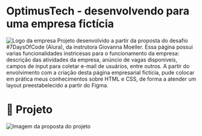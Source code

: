 # OptimusTech - desenvolvendo para uma empresa fictícia

![Logo da empresa](https://github.com/carlavloureiro/optimus-tech/assets/116118483/28224149-f6de-4275-bda1-8ccb2195f84e)
Projeto desenvolvido a partir da proposta do desafio #7DaysOfCode (Alura), da instrutora Giovanna Moeller. 
Essa página possui varias funcionalidades instricesas para o funcionamento da empresa: descrição das atividades da empresa, 
anúncio de vagas disponíveis, campos de input para coletar e-mail de usuários, entre outros.
A partir do envolvimento com a criação desta página empresarial fictícia, pude colocar em prática meus conhecimentos
sobre HTML e CSS, de forma a atender um layout preestabelecido a partir do Figma.

# :hammer: Projeto

![Imagem da proposta do projeto](https://github.com/carlavloureiro/optimus-tech/assets/116118483/f6e32770-d750-4011-b2ff-21f648c801b4)
